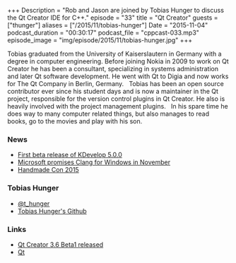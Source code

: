 +++
Description = "Rob and Jason are joined by Tobias Hunger to discuss the Qt Creator IDE for C++."
episode = "33"
title = "Qt Creator"
guests = ["thunger"]
aliases = ["/2015/11/tobias-hunger"]
Date = "2015-11-04"
podcast_duration = "00:30:17"
podcast_file = "cppcast-033.mp3"
episode_image = "img/episode/2015/11/tobias-hunger.jpg"
+++

Tobias graduated from the University of Kaiserslautern in Germany with a degree in computer engineering. Before joining Nokia in 2009 to work on Qt Creator he has been a consultant, specializing in systems administration and later Qt software development. He went with Qt to Digia and now works for The Qt Company in Berlin, Germany.
 
Tobias has been an open source contributor ever since his student days and is now a maintainer in the Qt project, responsible for the version control plugins in Qt Creator. He also is heavily involved with the project management plugins.
 
In his spare time he does way to many computer related things, but also manages to read books, go to the movies and play with his son.

### News ###

 - [First beta release of KDevelop 5.0.0](https://www.kdevelop.org/news/first-beta-release-kdevelop-500-available)
 - [Microsoft promises Clang for Windows in November](https://www.reddit.com/r/cpp/comments/3pr7aw/microsoft_promises_clang_for_windows_in_november/)
 - [Handmade Con 2015](http://mollyrocket.com/news_0006.html)
 
### Tobias Hunger ###

 - [@t_hunger](https://twitter.com/t_hunger)
 - [Tobias Hunger's Github](https://github.com/hunger)

### Links ###

 - [Qt Creator 3.6 Beta1 released](http://blog.qt.io/blog/2015/10/27/qt-creator-3-6-beta1-released/)
 - [Qt](http://www.qt.io/)
